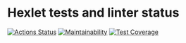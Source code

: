 # Hexlet tests and linter status

[![Actions Status](https://github.com/Matheria/frontend-project-lvl2/workflows/hexlet-check/badge.svg)](https://github.com/Matheria/frontend-project-lvl2/actions)
[![Maintainability](https://api.codeclimate.com/v1/badges/1859f55d8f77bb82f755/maintainability)](https://codeclimate.com/github/Matheria/frontend-project-lvl2/maintainability)
[![Test Coverage](https://api.codeclimate.com/v1/badges/1859f55d8f77bb82f755/test_coverage)](https://codeclimate.com/github/Matheria/frontend-project-lvl2/test_coverage)

